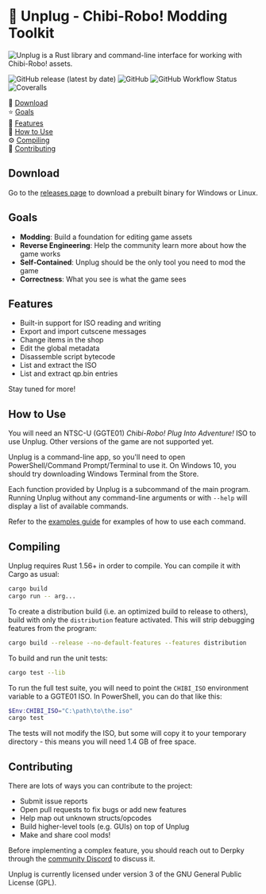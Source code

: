 # :electric_plug: Unplug - Chibi-Robo! Modding Toolkit

![Unplug is a Rust library and command-line interface for working with Chibi-Robo! assets.](docs/images/unplug.gif)

![GitHub release (latest by date)](https://img.shields.io/github/v/release/adierking/unplug)
![GitHub](https://img.shields.io/github/license/adierking/unplug)
![GitHub Workflow Status](https://img.shields.io/github/workflow/status/adierking/unplug/Rust)
![Coveralls](https://img.shields.io/coveralls/github/adierking/unplug)

:satellite: [Download](#download)<br>
:star: [Goals](#goals)<br>
:robot: [Features](#features)<br>
:thinking: [How to Use](#how-to-use)<br>
:gear: [Compiling](#compiling)<br>
:wrench: [Contributing](#contributing)<br>

## Download

Go to the [releases page](https://github.com/adierking/unplug/releases) to download a prebuilt
binary for Windows or Linux.

## Goals

- **Modding**: Build a foundation for editing game assets
- **Reverse Engineering**: Help the community learn more about how the game works
- **Self-Contained**: Unplug should be the only tool you need to mod the game
- **Correctness**: What you see is what the game sees

## Features

- Built-in support for ISO reading and writing
- Export and import cutscene messages
- Change items in the shop
- Edit the global metadata
- Disassemble script bytecode
- List and extract the ISO
- List and extract qp.bin entries

Stay tuned for more!

## How to Use

You will need an NTSC-U (GGTE01) *Chibi-Robo! Plug Into Adventure!* ISO to use Unplug. Other
versions of the game are not supported yet.

Unplug is a command-line app, so you'll need to open PowerShell/Command Prompt/Terminal to use
it. On Windows 10, you should try downloading Windows Terminal from the Store.

Each function provided by Unplug is a subcommand of the main program. Running Unplug without any
command-line arguments or with `--help` will display a list of available commands.

Refer to the [examples guide](docs/examples.md) for examples of how to use each command.

## Compiling

Unplug requires Rust 1.56+ in order to compile. You can compile it with Cargo as usual:

```sh
cargo build
cargo run -- arg...
```

To create a distribution build (i.e. an optimized build to release to others), build with only the
`distribution` feature activated. This will strip debugging features from the program:

```sh
cargo build --release --no-default-features --features distribution
```

To build and run the unit tests:

```sh
cargo test --lib
```

To run the full test suite, you will need to point the `CHIBI_ISO` environment variable to a
GGTE01 ISO. In PowerShell, you can do that like this:

```powershell
$Env:CHIBI_ISO="C:\path\to\the.iso"
cargo test
```

The tests will not modify the ISO, but some will copy it to your temporary directory - this means
you will need 1.4 GB of free space.

## Contributing

There are lots of ways you can contribute to the project:

- Submit issue reports
- Open pull requests to fix bugs or add new features
- Help map out unknown structs/opcodes
- Build higher-level tools (e.g. GUIs) on top of Unplug
- Make and share cool mods!

Before implementing a complex feature, you should reach out to Derpky through the
[community Discord](http://discord.gg/ymNDqTyjRQ) to discuss it.

Unplug is currently licensed under version 3 of the GNU General Public License (GPL).
